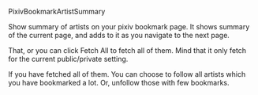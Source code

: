PixivBookmarkArtistSummary

Show summary of artists on your pixiv bookmark page. It shows summary of the current page, and adds to it as you navigate to the next page. 

That, or you can click Fetch All to fetch all of them. Mind that it only fetch for the current public/private setting. 

If you have fetched all of them. You can choose to follow all artists which you have bookmarked a lot. Or, unfollow those with few bookmarks. 
